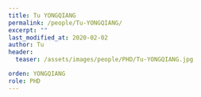 ```yaml
---
title: Tu YONGQIANG
permalink: /people/Tu-YONGQIANG/
excerpt: ""
last_modified_at: 2020-02-02
author: Tu
header:
  teaser: /assets/images/people/PHD/Tu-YONGQIANG.jpg

orden: YONGQIANG
role: PHD
---
```


